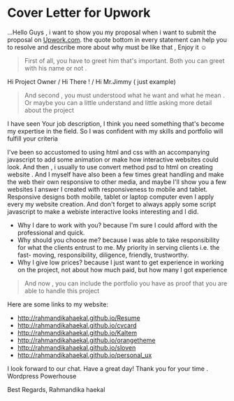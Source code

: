 # Cover Letter for Upwork

 ...Hello Guys , i want to show you my proposal when i want to submit the proposal on [Upwork.com](https://upwork.com). the quote
 bottom in every statement can help you to resolve and describe more about why must be like that , Enjoy it :relaxed:

> First of all, you have to greet him that's important. Both you can greet with his name or not .

Hi Project Owner / Hi There ! / Hi Mr.Jimmy ( just example)

> And second , you must understood what he want and what he mean . Or maybe you can a little understand and little asking more detail about the project

I have seen Your job description, I think you need something that's become my expertise in the field. So I was confident with my skills and portfolio will fulfill your criteria

> 
I've been so accustomed to using html and css with an accompanying javascript to add some animation or make how interactive websites could look. And then , i usually to use convert method psd to html on creating website . 
And I myself have also been a few times great handling and make the web their own responsive to other media, and maybe I'll show you a few websites I answer I created with responsiveness to mobile and tablet. 
Responsive designs both mobile, tablet or laptop computer even I apply every my website creation. And don't forget to always apply some script javascript to make a webiste interactive looks interesting and I did. 


> 

- Why I dare to work with you? because I'm sure I could afford with the professional and quick. 
- Why should you choose me? because I was able to take responsibility for what the clients entrust to me. My priority in serving clients i.e. the fast- moving, responsibility, diligence, friendly, trustworthy. 
- Why I give low prices? because I just want to get experience in working on the project, not about how much paid, but how many I got experience


> And now , you can include the portfolio you have as proof that you are able to handle this project

Here are some links to my website: 
- http://rahmandikahaekal.github.io/Resume
- http://rahmandikahaekal.github.io/cvcard 
- http://rahmandikahaekal.github.io/Kaltem 
- http://rahmandikahaekal.github.io/orangetheme 
- http://rahmandikahaekal.github.io/sloven 
- http://rahmandikahaekal.github.io/personal_ux 

I look forward to our chat. Have a great day! 
Thank you for your time . Wordpress Powerhouse

Best Regards, Rahmandika haekal